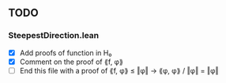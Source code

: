 ## TODO
### SteepestDirection.lean
- [x] Add proofs of function in H₀
- [x] Comment on the proof of ⟪f, φ⟫
- [ ] End this file with a proof of ⟪f, φ⟫ ≤ ‖φ‖ → ⟪φ, φ⟫ / ‖φ‖ = ‖φ‖
